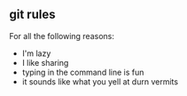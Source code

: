 ## git rules

For all the following reasons:
* I'm lazy
* I like sharing
* typing in the command line is fun
* it sounds like what you yell at durn vermits